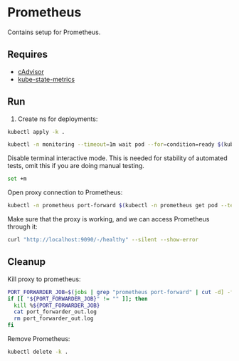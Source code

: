 # Prometheus

Contains setup for Prometheus.

## Requires

- [cAdvisor](../cadvisor)
- [kube-state-metrics](../kube_state_metrics)

## Run

1. Create ns for deployments:
```bash
kubectl apply -k .
```

```bash
kubectl -n monitoring --timeout=1m wait pod --for=condition=ready $(kubectl -n monitoring get pod --template '{{range .items}}{{.metadata.name}}{{"\n"}}{{end}}' -l app=prometheus-server)
```

Disable terminal interactive mode.
This is needed for stability of automated tests, omit this if you are doing manual testing.
```bash
set +m
```

Open proxy connection to Prometheus:
```bash
kubectl -n prometheus port-forward $(kubectl -n prometheus get pod --template '{{range .items}}{{.metadata.name}}{{"\n"}}{{end}}' -l app=prometheus-server) 9090:9090 >port_forwarder_out.log 2>&1 &
```

Make sure that the proxy is working, and we can access Prometheus through it:
```bash
curl "http://localhost:9090/-/healthy" --silent --show-error
```

## Cleanup

Kill proxy to prometheus:
```bash
PORT_FORWARDER_JOB=$(jobs | grep "prometheus port-forward" | cut -d] -f1 | cut -c 2-)
if [[ "${PORT_FORWARDER_JOB}" != "" ]]; then
  kill %${PORT_FORWARDER_JOB}
  cat port_forwarder_out.log
  rm port_forwarder_out.log
fi
```

Remove Prometheus:
```bash
kubectl delete -k .
```
